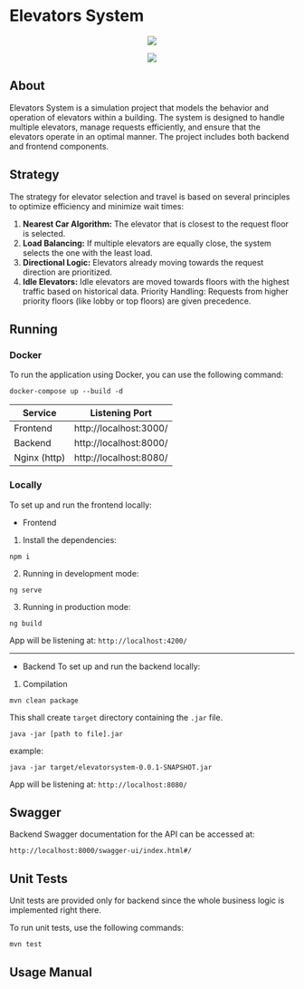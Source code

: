 # Elevators System
<p align="center">
  <a href="https://skillicons.dev">
    <img src="https://skillicons.dev/icons?i=git,docker,java,spring" />
  </a>
</p>
<p align="center">
  <a href="https://skillicons.dev">
    <img src="https://skillicons.dev/icons?i=angular,typescript,threejs,tailwind" />
  </a>
</p>

## About
Elevators System is a simulation project that models the behavior and operation of elevators within a building. The system is designed to handle multiple elevators, manage requests efficiently, and ensure that the elevators operate in an optimal manner. The project includes both backend and frontend components.

## Strategy
The strategy for elevator selection and travel is based on several principles to optimize efficiency and minimize wait times:
1. <b>Nearest Car Algorithm:</b> The elevator that is closest to the request floor is selected.
2. <b>Load Balancing:</b> If multiple elevators are equally close, the system selects the one with the least load.
3. <b>Directional Logic:</b> Elevators already moving towards the request direction are prioritized.
4. <b>Idle Elevators:</b> Idle elevators are moved towards floors with the highest traffic based on historical data.
   Priority Handling: Requests from higher priority floors (like lobby or top floors) are given precedence.

## Running 

### Docker
To run the application using Docker, you can use the following command:
```shell
docker-compose up --build -d 
```

| Service      | Listening Port         |
|--------------|------------------------|
| Frontend     | http://localhost:3000/ |
| Backend      | http://localhost:8000/ |
| Nginx (http) | http://localhost:8080/ |


### Locally
To set up and run the frontend locally:
- Frontend
1. Install the dependencies:
```shell
npm i
```
2. Running in development mode:

```shell
ng serve
```

3. Running in production mode:

```shell
ng build
```

App will be listening at: `http://localhost:4200/`
___

- Backend
  To set up and run the backend locally:

1. Compilation
``` 
mvn clean package
```
This shall create `target` directory containing the `.jar` file.

``` 
java -jar [path to file].jar
```
example:
``` 
java -jar target/elevatorsystem-0.0.1-SNAPSHOT.jar
```

App will be listening at: `http://localhost:8080/`


## Swagger
Backend Swagger documentation for the API can be accessed at:
```
http://localhost:8000/swagger-ui/index.html#/
```


## Unit Tests

Unit tests are provided only for backend since the whole business logic is implemented right there.

To run unit tests, use the following commands:
```shell
mvn test
```

## Usage Manual



